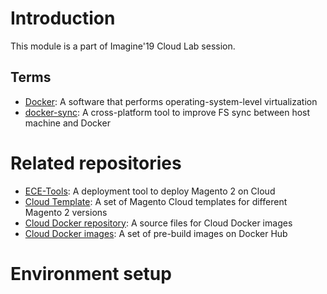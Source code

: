 # Introduction

This module is a part of Imagine'19 Cloud Lab session.

## Terms
* [Docker](https://www.docker.com): A software that performs operating-system-level virtualization
* [docker-sync](http://docker-sync.io): A cross-platform tool to improve FS sync between host machine and Docker

# Related repositories

* [ECE-Tools](https://github.com/magento/ece-tools): A deployment tool to deploy Magento 2 on Cloud
* [Cloud Template](https://github.com/magento/magento-cloud): A set of Magento Cloud templates for different Magento 2 versions
* [Cloud Docker repository](https://github.com/magento/magento-cloud-docker): A source files for Cloud Docker images
* [Cloud Docker images](https://cloud.docker.com/u/magento): A set of pre-build images on Docker Hub

# Environment setup
